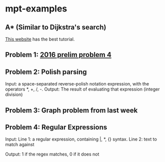 # mpt-examples

## A* (Similar to Dijkstra's search)

[This website](http://www.redblobgames.com/pathfinding/a-star/introduction.html) has the best tutorial.

## Problem 1: [2016 prelim problem 4](http://aipo.computing.dcu.ie/2016-aipo-preliminary-round-problems)

## Problem 2: Polish parsing

Input: a space-separated reverse-polish notation expression, with the operators *, +, /, -.
Output: The result of evaluating that expression (integer division)

## Problem 3: Graph problem from last week

## Problem 4: Regular Expressions

Input:
  Line 1: a regular expression, containing |, *, {} syntax.
  Line 2: text to match against

Output: 1 if the regex matches, 0 if it does not

